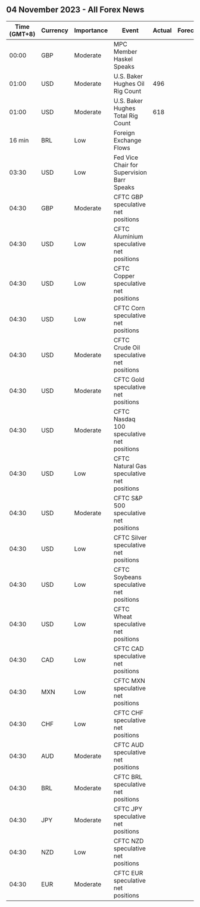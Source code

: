## 04 November 2023 - All Forex News

| Time (GMT+8) | Currency | Importance | Event | Actual | Forecast | Previous |
|------|----------|------------|-------|--------|----------|----------|
| 00:00 | GBP | Moderate | MPC Member Haskel Speaks |  |  |  |
| 01:00 | USD | Moderate | U.S. Baker Hughes Oil Rig Count | 496 |  | 504 |
| 01:00 | USD | Moderate | U.S. Baker Hughes Total Rig Count | 618 |  | 625 |
| 16 min | BRL | Low | Foreign Exchange Flows |  |  | 3.375B |
| 03:30 | USD | Low | Fed Vice Chair for Supervision Barr Speaks |  |  |  |
| 04:30 | GBP | Moderate | CFTC GBP speculative net positions |  |  | -18.6K |
| 04:30 | USD | Low | CFTC Aluminium speculative net positions |  |  | 7.1K |
| 04:30 | USD | Low | CFTC Copper speculative net positions |  |  | -20.8K |
| 04:30 | USD | Low | CFTC Corn speculative net positions |  |  | -48.3K |
| 04:30 | USD | Moderate | CFTC Crude Oil speculative net positions |  |  | 300.8K |
| 04:30 | USD | Moderate | CFTC Gold speculative net positions |  |  | 149.4K |
| 04:30 | USD | Moderate | CFTC Nasdaq 100 speculative net positions |  |  | 2.7K |
| 04:30 | USD | Low | CFTC Natural Gas speculative net positions |  |  | -70.3K |
| 04:30 | USD | Moderate | CFTC S&P 500 speculative net positions |  |  | 10.2K |
| 04:30 | USD | Low | CFTC Silver speculative net positions |  |  | 24.3K |
| 04:30 | USD | Low | CFTC Soybeans speculative net positions |  |  | 36.5K |
| 04:30 | USD | Low | CFTC Wheat speculative net positions |  |  | -59.9K |
| 04:30 | CAD | Low | CFTC CAD speculative net positions |  |  | -48.6K |
| 04:30 | MXN | Low | CFTC MXN speculative net positions |  |  | 37.9K |
| 04:30 | CHF | Low | CFTC CHF speculative net positions |  |  | -15.1K |
| 04:30 | AUD | Moderate | CFTC AUD speculative net positions |  |  | -83.1K |
| 04:30 | BRL | Moderate | CFTC BRL speculative net positions |  |  | 5.2K |
| 04:30 | JPY | Moderate | CFTC JPY speculative net positions |  |  | -99.6K |
| 04:30 | NZD | Low | CFTC NZD speculative net positions |  |  | -12.9K |
| 04:30 | EUR | Moderate | CFTC EUR speculative net positions |  |  | 85.3K |
